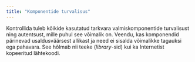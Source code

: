 ```yaml
---
title: "Komponentide turvalisus"
---
```

Kontrollida tuleb kõikide kasutatud tarkvara valmiskomponentide turvalisust
ning autentsust, mille puhul see võimalik on. Veendu, kas komponendid pärinevad
usaldusväärsest allikast ja need ei sisalda võimalikke tagauksi ega pahavara.
See hõlmab nii teeke (*library*-sid) kui ka Internetist kopeeritud lähtekoodi.
